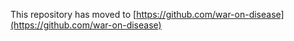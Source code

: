 This repository has moved to [https://github.com/war-on-disease](https://github.com/war-on-disease)
